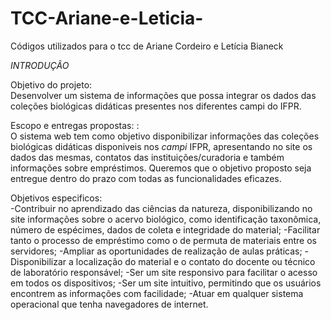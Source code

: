 # TCC-Ariane-e-Leticia-
Códigos utilizados para o tcc de Ariane Cordeiro e Letícia Bianeck 

*INTRODUÇÃO*

Objetivo do projeto:  
Desenvolver um sistema de informações que possa integrar os dados das coleções biológicas didáticas presentes nos diferentes campi do IFPR.

Escopo e entregas propostas: :   
O sistema web tem como objetivo disponibilizar informações das coleções biológicas didáticas disponiveis nos *campi* IFPR, apresentando no site os dados das mesmas, contatos das instituições/curadoria e também informações sobre empréstimos. Queremos que o objetivo proposto seja entregue dentro do prazo com todas as funcionalidades eficazes. 

Objetivos especificos:   
-Contribuir no aprendizado das ciências da natureza, disponibilizando no site informações sobre o acervo biológico, como identificação taxonômica, número de espécimes, dados de coleta e integridade do material;
-Facilitar tanto o processo de empréstimo como o de permuta de materiais entre os servidores;
-Ampliar as oportunidades de realização de aulas práticas;
-Disponibilizar a localização do material e o contato do docente ou técnico de laboratório responsável;
-Ser um site responsivo para facilitar o acesso em todos os dispositivos;
-Ser um site intuitivo, permitindo que os usuários encontrem as informações com facilidade;
-Atuar em qualquer sistema operacional que tenha navegadores de internet. 
